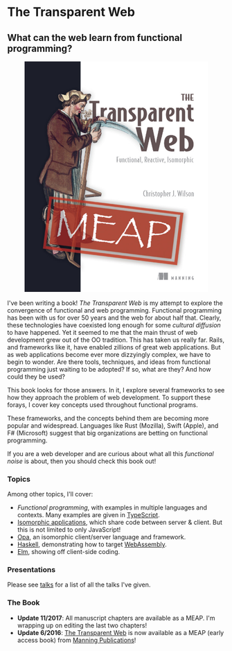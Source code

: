 # The Transparent Web

## What can the web learn from functional programming?

<figure>
  <img
    src="/images/Wilson-TWeb-MEAP.png"
    alt="Transparent Web Cover">
</figure>

I've been writing a book!
*The Transparent Web* is my attempt to explore the convergence of functional and web programming.
Functional programming has been with us for over 50 years and the web for about half that.
Clearly, these technologies have coexisted long enough for some _cultural diffusion_ to have happened.
Yet it seemed to me that the main thrust of web development grew out of the OO tradition.
This has taken us really far.
Rails, and frameworks like it, have enabled zillions of great web applications.
But as web applications become ever more dizzyingly complex, we have to begin to wonder.
Are there tools, techniques, and ideas from functional programming just waiting to be adopted?
If so, what are they?
And how could they be used?

This book looks for those answers.
In it, I explore several frameworks to see how they approach the problem of web development.
To support these forays, I cover key concepts used throughout functional programs.

These frameworks, and the concepts behind them are becoming more popular and widespread.
Languages like Rust (Mozilla), Swift (Apple), and F# (Microsoft) suggest that big organizations are betting on functional programming.

If you are a web developer and are curious about what all this _functional noise_ is about, then you should check this book out!


### Topics


Among other topics, I'll cover:

 * *Functional programming*, with examples in multiple languages and contexts.
   Many examples are given in [TypeScript](http://www.typescriptlang.org/).
 * [Isomorphic applications](http://isomorphic.net/), which share code between server & client.
   But this is not limited to only JavaScript!
 * [Opa](http://opalang.org/), an isomorphic client/server language and framework.
 * [Haskell](https://www.haskell.org/), demonstrating how to target [WebAssembly](http://webassembly.org/).
 * [Elm](http://elm-lang.org/), showing off client-side coding.


### Presentations


Please see [talks](talks.html) for a list of all the talks I've given.


### The Book


- **Update 11/2017**: All manuscript chapters are available as a MEAP.
  I'm wrapping up on editing the last two chapters!
- **Update 6/2016**: [The Transparent Web](https://manning.com/books/the-transparent-web) is now available as a MEAP (early access book) from [Manning Publications](http://manning.com/)!
